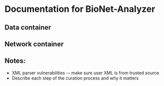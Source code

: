 # Documentation for BioNet-Analyzer

## Data container


## Network container





## Notes:
- XML parser vulnerabilities -- make sure user XML is from trusted source
- Describe each step of the curation process and why it matters
